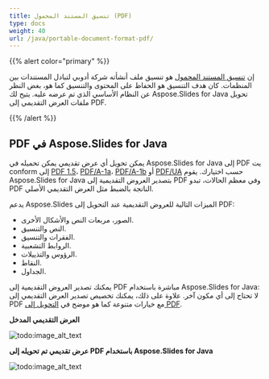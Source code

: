 ```yaml
---
title: تنسيق المستند المحمول (PDF)
type: docs
weight: 40
url: /java/portable-document-format-pdf/
---
```


{{% alert color="primary" %}} 

إن [تنسيق المستند المحمول](https://en.wikipedia.org/wiki/PDF) هو تنسيق ملف أنشأته شركة أدوبي لتبادل المستندات بين المنظمات. كان هدف التنسيق هو الحفاظ على المحتوى والتنسيق كما هو، بغض النظر عن النظام الأساسي الذي تم عرضه عليه. يتيح لك Aspose.Slides for Java تحويل ملفات العرض التقديمي إلى PDF.

{{% /alert %}} 

## **PDF في Aspose.Slides for Java**
يمكن تحويل أي عرض تقديمي يمكن تحميله في Aspose.Slides for Java إلى PDF يت conform إلى [PDF 1.5](https://en.wikipedia.org/wiki/PDF/A)، [PDF/A-1a](https://en.wikipedia.org/wiki/PDF/A)، [PDF/A-1b](https://en.wikipedia.org/wiki/PDF/A) أو [PDF/UA](https://en.wikipedia.org/wiki/PDF/UA) حسب اختيارك. يقوم Aspose.Slides for Java بتصدير العروض التقديمية إلى PDF وفي معظم الحالات، تبدو PDF الناتجة بالضبط مثل العرض التقديمي الأصلي.

يدعم Aspose.Slides الميزات التالية للعروض التقديمية عند التحويل إلى PDF:

- الصور، مربعات النص والأشكال الأخرى.
- النص والتنسيق.
- الفقرات والتنسيق.
- الروابط التشعبية.
- الرؤوس والتذييلات.
- النقاط.
- الجداول.

يمكنك تصدير العروض التقديمية إلى PDF مباشرة باستخدام Aspose.Slides for Java: لا تحتاج إلى أي مكون آخر. علاوة على ذلك، يمكنك تخصيص تصدير العرض التقديمي إلى PDF مع خيارات متنوعة كما هو موضح في [التحويل إلى PDF](/slides/java/converting-a-presentation/).

**العرض التقديمي المدخل** 

![todo:image_alt_text](portable-document-format-pdf_1.png)


**عرض تقديمي تم تحويله إلى PDF باستخدام Aspose.Slides for Java** 

![todo:image_alt_text](portable-document-format-pdf_2.png)
